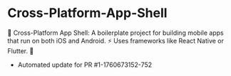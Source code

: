 # Cross-Platform-App-Shell
📱 Cross-Platform App Shell: A boilerplate project for building mobile apps that run on both iOS and Android. ⚡ Uses frameworks like React Native or Flutter. 🚀


- Automated update for PR #1-1760673152-752